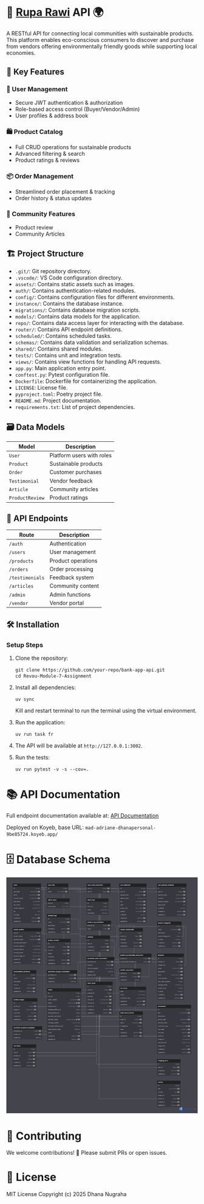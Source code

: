 # 🌱 [Rupa Rawi](https://ruparawi-frontend.vercel.app/) API 🌍

A RESTful API for connecting local communities with sustainable products. This platform enables eco-conscious consumers to discover and purchase from vendors offering environmentally friendly goods while supporting local economies. 

## 🚀 Key Features

### 👥 User Management
- Secure JWT authentication & authorization
- Role-based access control (Buyer/Vendor/Admin)
- User profiles & address book

### 🛍️ Product Catalog
- Full CRUD operations for sustainable products
- Advanced filtering & search
- Product ratings & reviews

### 📦 Order Management
- Streamlined order placement & tracking
- Order history & status updates

### 🤝 Community Features
- Product review
- Community Articles

## 🏗️ Project Structure
- `.git/`: Git repository directory.
- `.vscode/`: VS Code configuration directory.
- `assets/`: Contains static assets such as images.
- `auth/`: Contains authentication-related modules.
- `config/`: Contains configuration files for different environments.
- `instance/`: Contains the database instance.
- `migrations/`: Contains database migration scripts.
- `models/`: Contains data models for the application.
- `repo/`: Contains data access layer for interacting with the database.
- `router/`: Contains API endpoint definitions.
- `scheduled/`: Contains scheduled tasks.
- `schemas/`: Contains data validation and serialization schemas.
- `shared/`: Contains shared modules.
- `tests/`: Contains unit and integration tests.
- `views/`: Contains view functions for handling API requests.
- `app.py`: Main application entry point.
- `conftest.py`: Pytest configuration file.
- `Dockerfile`: Dockerfile for containerizing the application.
- `LICENSE`: License file.
- `pyproject.toml`: Poetry project file.
- `README.md`: Project documentation.
- `requirements.txt`: List of project dependencies.


## 🗃️ Data Models

| Model | Description |
|-------|-------------|
| `User` | Platform users with roles |
| `Product` | Sustainable products |
| `Order` | Customer purchases |
| `Testimonial` | Vendor feedback |
| `Article` | Community articles |
| `ProductReview` | Product ratings |

## 🔌 API Endpoints

| Route | Description |
|-------|-------------|
| `/auth` | Authentication |
| `/users` | User management |
| `/products` | Product operations |
| `/orders` | Order processing |
| `/testimonials` | Feedback system |
| `/articles` | Community content |
| `/admin` | Admin functions |
| `/vendor` | Vendor portal |

## 🛠️ Installation

### Setup Steps
1. Clone the repository:
   ```
   git clone https://github.com/your-repo/bank-app-api.git
   cd Revou-Module-7-Assignment
   ```

2. Install all dependencies:
   ```
   uv sync
   ```
   Kill and restart terminal to run the terminal using the virtual environment.

3. Run the application:
   ```
   uv run task fr
   ```

4. The API will be available at `http://127.0.0.1:3002`.
   
5. Run the tests:
   ```
   uv run pytest -v -s --cov=.
   ```

# 📚 API Documentation

Full endpoint documentation available at:
[API Documentation](https://htbqfpdh5y.apidog.io/)

Deployed on Koyeb, base URL:
`mad-adriane-dhanapersonal-9be85724.koyeb.app/`

# 🗄️ Database Schema
<img src="https://github.com/DhanaNugraha/ruparawi-backend/blob/main/assets/Rupa%20Rawi%202.png">

# 🤝 Contributing

We welcome contributions!
🙌 Please submit PRs or open issues.

# 📜 License

MIT License
Copyright (c) 2025 Dhana Nugraha
